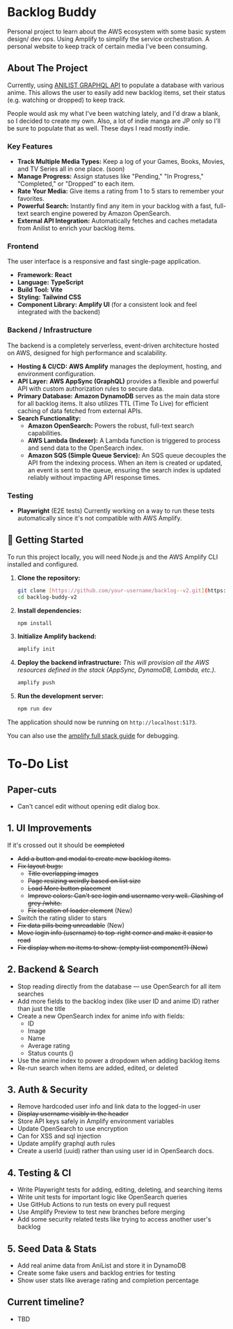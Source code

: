# Backlog Buddy

Personal project to learn about the AWS ecosystem with some basic system design/ dev ops. Using Amplify to simplify the 
service orchestration.
A personal website to keep track of certain media I've been consuming.


## About The Project

Currently, using [ANILIST GRAPHQL API](https://docs.anilist.co/) to populate a database with various anime.
This allows the user to easily add new backlog items, set their status (e.g. watching or dropped) to keep track.

People would ask my what I've been watching lately, and I'd draw a blank, so I decided to create my own.
Also, a lot of indie manga are JP only so I'll be sure to populate that as well. These days I read mostly indie.


### Key Features

* **Track Multiple Media Types:** Keep a log of your Games, Books, Movies, and TV Series all in one place. (soon)
* **Manage Progress:** Assign statuses like "Pending," "In Progress," "Completed," or "Dropped" to each item.
* **Rate Your Media:** Give items a rating from 1 to 5 stars to remember your favorites.
* **Powerful Search:** Instantly find any item in your backlog with a fast, full-text search engine powered by Amazon OpenSearch.
* **External API Integration:** Automatically fetches and caches metadata from Anilist to enrich your backlog items.


### Frontend

The user interface is a responsive and fast single-page application.

* **Framework:** **React**
* **Language:** **TypeScript**
* **Build Tool:** **Vite**
* **Styling:** **Tailwind CSS**
* **Component Library:** **Amplify UI** (for a consistent look and feel integrated with the backend)

### Backend / Infrastructure

The backend is a completely serverless, event-driven architecture hosted on AWS, designed for high performance and scalability.

* **Hosting & CI/CD:** **AWS Amplify** manages the deployment, hosting, and environment configuration.
* **API Layer:** **AWS AppSync (GraphQL)** provides a flexible and powerful API with custom authorization rules to secure data.
* **Primary Database:** **Amazon DynamoDB** serves as the main data store for all backlog items. It also utilizes TTL (Time To Live) for efficient caching of data fetched from external APIs.
* **Search Functionality:**
  * **Amazon OpenSearch:** Powers the robust, full-text search capabilities.
  * **AWS Lambda (Indexer):** A Lambda function is triggered to process and send data to the OpenSearch index.
  * **Amazon SQS (Simple Queue Service):** An SQS queue decouples the API from the indexing process. When an item is created or updated, an event is sent to the queue, ensuring the search index is updated reliably without impacting API response times.

### Testing 
* **Playwright** (E2E tests) Currently working on a way to run these tests automatically since it's not compatible with AWS Amplify.
## 🚀 Getting Started

To run this project locally, you will need Node.js and the AWS Amplify CLI installed and configured.

1.  **Clone the repository:**
    ```bash
    git clone [https://github.com/your-username/backlog--v2.git](https://github.com/aexiting/backlog-buddy.git)
    cd backlog-buddy-v2
    ```

2.  **Install dependencies:**
    ```bash
    npm install
    ```

3.  **Initialize Amplify backend:**
    ```bash
    amplify init
    ```

4.  **Deploy the backend infrastructure:**
    *This will provision all the AWS resources defined in the stack (AppSync, DynamoDB, Lambda, etc.).*
    ```bash
    amplify push
    ```

5.  **Run the development server:**
    ```bash
    npm run dev
    ```

The application should now be running on `http://localhost:5173`.

You can also use the [amplify full stack guide](https://docs.amplify.aws/gen1/react/start/getting-started/setup/) for debugging.

# To-Do List

## Paper-cuts
* Can't cancel edit without opening edit dialog box.

## 1. UI Improvements

If it's crossed out it should be ~~completed~~
* ~~Add a button and modal to create new backlog items.~~
* ~~Fix layout bugs:~~
    * ~~Title overlapping images~~
    * ~~Page resizing weirdly based on list size~~
    * ~~Load More button placement~~ 
    * ~~Improve colors: Can't see login and username very well. Clashing of grey /white.~~ 
    * ~~Fix location of loader element~~ (New)
* Switch the rating slider to stars
* ~~Fix data pills being unreadable~~ (New)
* ~~Move login info (username) to top-right corner and make it easier to read~~
* ~~Fix display when no items to show. (empty list component?) (New)~~

## 2. Backend & Search
* Stop reading directly from the database — use OpenSearch for all item searches
* Add more fields to the backlog index (like user ID and anime ID) rather than just the title
* Create a new OpenSearch index for anime info with fields:
    * ID
    * Image
    * Name
    * Average rating
    * Status counts ()
* Use the anime index to power a dropdown when adding backlog items
* Re-run search when items are added, edited, or deleted

## 3. Auth & Security

* Remove hardcoded user info and link data to the logged-in user
* ~~Display username visibly in the header~~
* Store API keys safely in Amplify environment variables
* Update OpenSearch to use encryption
* Can for XSS and sql injection
* Update amplify graphql auth rules
* Create a userId (uuid) rather than using user id in OpenSearch docs.

## 4. Testing & CI

* Write Playwright tests for adding, editing, deleting, and searching items
* Write unit tests for important logic like OpenSearch queries
* Use GitHub Actions to run tests on every pull request
* Use Amplify Preview to test new branches before merging
* Add some security related tests like trying to access another user's backlog

## 5. Seed Data & Stats

* Add real anime data from AniList and store it in DynamoDB
* Create some fake users and backlog entries for testing
* Show user stats like average rating and completion percentage

## Current timeline?
* TBD